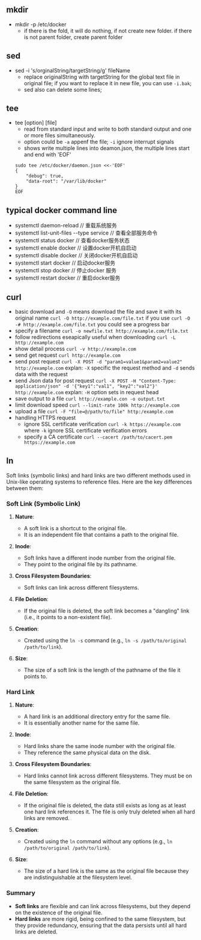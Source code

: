 ## mkdir
- mkdir -p /etc/docker 
    - if there is the fold, it will do nothing, if not create new folder. if there is not parent folder, create parent folder

## sed
- sed -i 's/orginalString/targetString/g' fileName
    - replace originalString with targetString for the global text file in original file; if you want to replace it in new file, you can use `-i.bak`;
    - sed also can delete some lines;

## tee
- tee [option] [file]
    - read from standard input and write to both standard output and one or more files simultaneously.
    - option could be `-a` appenf the file; `-i` ignore interrupt signals
    - shows write multiple lines into deamon.json, the multiple lines start and end with 'EOF'
    ```
    sudo tee /etc/docker/daemon.json <<-'EOF'
    {
        "debug": true,
        "data-root": "/var/lib/docker"
    }
    EOF

    ```

## typical docker command line
- systemctl daemon-reload // 重载系统服务
- systemctl list-unit-files --type service // 查看全部服务命令
- systemctl status docker // 查看docker服务状态
- systemctl enable docker // 设置docker开机自启动
- systemctl disable docker // 关闭docker开机自启动
- systemctl start docker // 启动docker服务
- systemctl stop docker // 停止docker 服务
- systemctl restart docker // 重启docker服务

## curl
- basic download and `-O` means download the file and save it with its original name `curl -O http://example.com/file.txt` if you use `curl -O -# http://example.com/file.txt` you could see a progress bar
- specify a filename `curl -o newfile.txt http://example.com/file.txt
`
- follow redirections eseapically useful when downloading `curl -L http://example.com`
- show detail process `curl -v http://example.com`
- send get request `curl http://example.com`
- send post request `curl -X POST -d "param1=value1&param2=value2" http://example.com` explan: `-X` specific the request method and `-d` sends data with the request
- send Json data for post request `curl -X POST -H "Content-Type: application/json" -d '{"key1":"val1", "key2":"val2"}' http://example.com` explan: `-H` option sets in request head
- save output to a file   `curl http://example.con -o output.txt`
- limit download speed `curl --limit-rate 100k http://example.com`
- upload a file `curl -F "file=@/path/to/file" http:/example.com`
- handling HTTPS request
    - ignore SSL certificate verification `curl -k https://example.com` where `-k` ignore SSL certificate verification errors
    - specify a CA certificate `curl --cacert /path/to/cacert.pem https://example.com` 

## ln
Soft links (symbolic links) and hard links are two different methods used in Unix-like operating systems to reference files. Here are the key differences between them:

### Soft Link (Symbolic Link)

1. **Nature**:
   - A soft link is a shortcut to the original file.
   - It is an independent file that contains a path to the original file.

2. **Inode**:
   - Soft links have a different inode number from the original file.
   - They point to the original file by its pathname.

3. **Cross Filesystem Boundaries**:
   - Soft links can link across different filesystems.

4. **File Deletion**:
   - If the original file is deleted, the soft link becomes a "dangling" link (i.e., it points to a non-existent file).

5. **Creation**:
   - Created using the `ln -s` command (e.g., `ln -s /path/to/original /path/to/link`).

6. **Size**:
   - The size of a soft link is the length of the pathname of the file it points to.

### Hard Link

1. **Nature**:
   - A hard link is an additional directory entry for the same file.
   - It is essentially another name for the same file.

2. **Inode**:
   - Hard links share the same inode number with the original file.
   - They reference the same physical data on the disk.

3. **Cross Filesystem Boundaries**:
   - Hard links cannot link across different filesystems. They must be on the same filesystem as the original file.

4. **File Deletion**:
   - If the original file is deleted, the data still exists as long as at least one hard link references it. The file is only truly deleted when all hard links are removed.

5. **Creation**:
   - Created using the `ln` command without any options (e.g., `ln /path/to/original /path/to/link`).

6. **Size**:
   - The size of a hard link is the same as the original file because they are indistinguishable at the filesystem level.

### Summary
- **Soft links** are flexible and can link across filesystems, but they depend on the existence of the original file.
- **Hard links** are more rigid, being confined to the same filesystem, but they provide redundancy, ensuring that the data persists until all hard links are deleted.